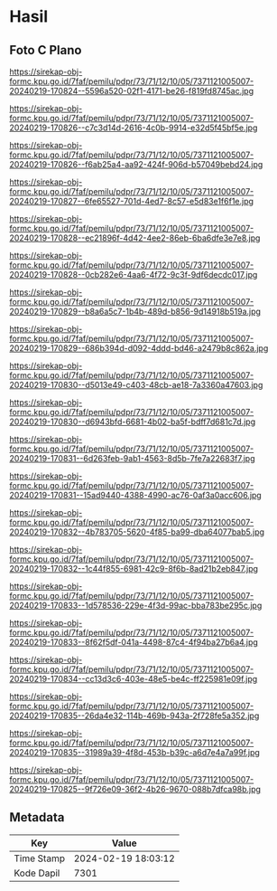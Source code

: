 # Hasil

## Foto C Plano

https://sirekap-obj-formc.kpu.go.id/7faf/pemilu/pdpr/73/71/12/10/05/7371121005007-20240219-170824--5596a520-02f1-4171-be26-f819fd8745ac.jpg

https://sirekap-obj-formc.kpu.go.id/7faf/pemilu/pdpr/73/71/12/10/05/7371121005007-20240219-170826--c7c3d14d-2616-4c0b-9914-e32d5f45bf5e.jpg

https://sirekap-obj-formc.kpu.go.id/7faf/pemilu/pdpr/73/71/12/10/05/7371121005007-20240219-170826--f6ab25a4-aa92-424f-906d-b57049bebd24.jpg

https://sirekap-obj-formc.kpu.go.id/7faf/pemilu/pdpr/73/71/12/10/05/7371121005007-20240219-170827--6fe65527-701d-4ed7-8c57-e5d83e1f6f1e.jpg

https://sirekap-obj-formc.kpu.go.id/7faf/pemilu/pdpr/73/71/12/10/05/7371121005007-20240219-170828--ec21896f-4d42-4ee2-86eb-6ba6dfe3e7e8.jpg

https://sirekap-obj-formc.kpu.go.id/7faf/pemilu/pdpr/73/71/12/10/05/7371121005007-20240219-170828--0cb282e6-4aa6-4f72-9c3f-9df6decdc017.jpg

https://sirekap-obj-formc.kpu.go.id/7faf/pemilu/pdpr/73/71/12/10/05/7371121005007-20240219-170829--b8a6a5c7-1b4b-489d-b856-9d14918b519a.jpg

https://sirekap-obj-formc.kpu.go.id/7faf/pemilu/pdpr/73/71/12/10/05/7371121005007-20240219-170829--686b394d-d092-4ddd-bd46-a2479b8c862a.jpg

https://sirekap-obj-formc.kpu.go.id/7faf/pemilu/pdpr/73/71/12/10/05/7371121005007-20240219-170830--d5013e49-c403-48cb-ae18-7a3360a47603.jpg

https://sirekap-obj-formc.kpu.go.id/7faf/pemilu/pdpr/73/71/12/10/05/7371121005007-20240219-170830--d6943bfd-6681-4b02-ba5f-bdff7d681c7d.jpg

https://sirekap-obj-formc.kpu.go.id/7faf/pemilu/pdpr/73/71/12/10/05/7371121005007-20240219-170831--6d263feb-9ab1-4563-8d5b-7fe7a22683f7.jpg

https://sirekap-obj-formc.kpu.go.id/7faf/pemilu/pdpr/73/71/12/10/05/7371121005007-20240219-170831--15ad9440-4388-4990-ac76-0af3a0acc606.jpg

https://sirekap-obj-formc.kpu.go.id/7faf/pemilu/pdpr/73/71/12/10/05/7371121005007-20240219-170832--4b783705-5620-4f85-ba99-dba64077bab5.jpg

https://sirekap-obj-formc.kpu.go.id/7faf/pemilu/pdpr/73/71/12/10/05/7371121005007-20240219-170832--1c44f855-6981-42c9-8f6b-8ad21b2eb847.jpg

https://sirekap-obj-formc.kpu.go.id/7faf/pemilu/pdpr/73/71/12/10/05/7371121005007-20240219-170833--1d578536-229e-4f3d-99ac-bba783be295c.jpg

https://sirekap-obj-formc.kpu.go.id/7faf/pemilu/pdpr/73/71/12/10/05/7371121005007-20240219-170833--8f62f5df-041a-4498-87c4-4f94ba27b6a4.jpg

https://sirekap-obj-formc.kpu.go.id/7faf/pemilu/pdpr/73/71/12/10/05/7371121005007-20240219-170834--cc13d3c6-403e-48e5-be4c-ff225981e09f.jpg

https://sirekap-obj-formc.kpu.go.id/7faf/pemilu/pdpr/73/71/12/10/05/7371121005007-20240219-170835--26da4e32-114b-469b-943a-2f728fe5a352.jpg

https://sirekap-obj-formc.kpu.go.id/7faf/pemilu/pdpr/73/71/12/10/05/7371121005007-20240219-170835--31989a39-4f8d-453b-b39c-a6d7e4a7a99f.jpg

https://sirekap-obj-formc.kpu.go.id/7faf/pemilu/pdpr/73/71/12/10/05/7371121005007-20240219-170825--9f726e09-36f2-4b26-9670-088b7dfca98b.jpg


## Metadata

| Key        | Value               |
| ---------- | ------------------- |
| Time Stamp | 2024-02-19 18:03:12 |
| Kode Dapil | 7301                |



